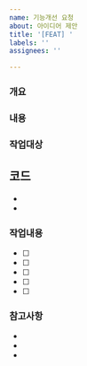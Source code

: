 ```yaml
---
name: 기능개선 요청
about: 아이디어 제안
title: '[FEAT] '
labels: ''
assignees: ''

---
```


### 개요


### 내용


### 작업대상
코드
- 
- 
- 

### 작업내용
- [ ] 
- [ ] 
- [ ] 
- [ ] 
- [ ] 

### 참고사항
- 
- 
- 
